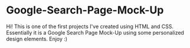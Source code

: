 # Google-Search-Page-Mock-Up
Hi! This is one of the first projects I've created using HTML and CSS. Essentially it is a Google Search Page Mock-Up using some personalized design elements. Enjoy :) 
